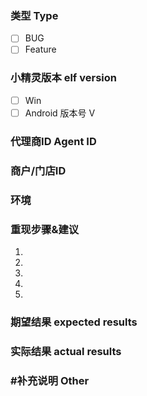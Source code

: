 ### 类型 Type
<!--
Please select your Issue type，Bug or Feature
请选择您的Issue类型，错误报告 或者 功能建议
-->
- [ ] BUG
- [ ] Feature

### 小精灵版本 elf version
<!--
Please select your elf system and fill in the version number
请选择您的小精灵系统 并填写版本号
-->
- [ ] Win
- [ ] Android
版本号 V

### 代理商ID Agent ID
<!--
If you are an agent, please fill in your agent ID, which is convenient for us to contact you
如果您是代理商，请填写您的代理商ID，方便我们与您联系
-->

### 商户/门店ID
<!--
If you are a merchant, please fill out your core ID, which is convenient for us to contact you.
如果您是商户，请填写您的核心ID，方便我们与您联系
-->

### 环境
<!--
Describe your system environment in detail, such as the operating system, the dot Net version, the screen resolution, and so on
详细描述您的操作系统版本，.net版本，以及屏幕分辨率等
-->

### 重现步骤&建议
<!--
The reappearance of the bug, or the feature you expect
BUG重现步骤或您的功能建议
-->
1.
2.
3.
4.
5.

### 期望结果 expected results
<!--
If this Issue Type is BUG, please describe your expected results
-->
### 实际结果 actual results
<!--
If this Issue Type is BUG, please describe the actual results
-->
### #补充说明 Other
